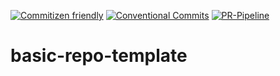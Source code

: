 [![Commitizen friendly](https://img.shields.io/badge/commitizen-friendly-brightgreen.svg)](http://commitizen.github.io/cz-cli/)
[![Conventional Commits](https://img.shields.io/badge/Conventional%20Commits-1.0.0-yellow.svg)](https://conventionalcommits.org)
[![PR-Pipeline](https://github.com/antoniomperez/github-actions-typescript-template/actions/workflows/PR-Pipeline.yml/badge.svg)](https://github.com/antoniomperez/github-actions-typescript-template/actions/workflows/PR-Pipeline.yml)

# basic-repo-template

